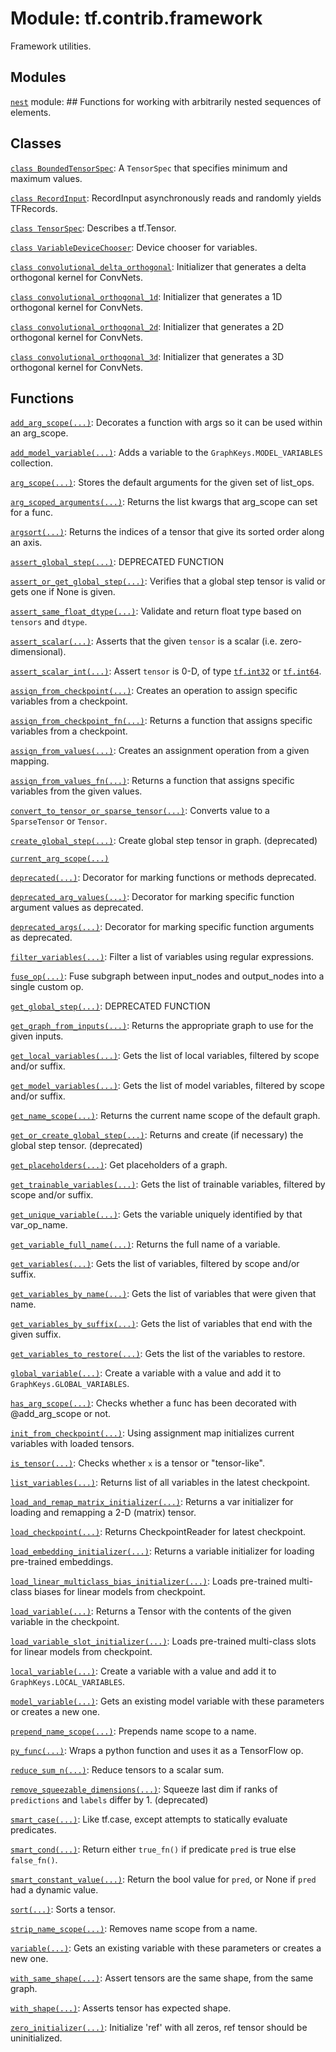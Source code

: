 <div itemscope itemtype="http://developers.google.com/ReferenceObject">
<meta itemprop="name" content="tf.contrib.framework" />
<meta itemprop="path" content="Stable" />
</div>

# Module: tf.contrib.framework

Framework utilities.

<!-- Placeholder for "Used in" -->












## Modules

[`nest`](../../tf/contrib/framework/nest.md) module: ## Functions for working with arbitrarily nested sequences of elements.

## Classes

[`class BoundedTensorSpec`](../../tf/contrib/framework/BoundedTensorSpec.md): A `TensorSpec` that specifies minimum and maximum values.

[`class RecordInput`](../../tf/contrib/framework/RecordInput.md): RecordInput asynchronously reads and randomly yields TFRecords.

[`class TensorSpec`](../../tf/TensorSpec.md): Describes a tf.Tensor.

[`class VariableDeviceChooser`](../../tf/contrib/framework/VariableDeviceChooser.md): Device chooser for variables.

[`class convolutional_delta_orthogonal`](../../tf/contrib/framework/convolutional_delta_orthogonal.md): Initializer that generates a delta orthogonal kernel for ConvNets.

[`class convolutional_orthogonal_1d`](../../tf/contrib/framework/convolutional_orthogonal_1d.md): Initializer that generates a 1D orthogonal kernel for ConvNets.

[`class convolutional_orthogonal_2d`](../../tf/contrib/framework/convolutional_orthogonal_2d.md): Initializer that generates a 2D orthogonal kernel for ConvNets.

[`class convolutional_orthogonal_3d`](../../tf/contrib/framework/convolutional_orthogonal_3d.md): Initializer that generates a 3D orthogonal kernel for ConvNets.

## Functions

[`add_arg_scope(...)`](../../tf/contrib/framework/add_arg_scope.md): Decorates a function with args so it can be used within an arg_scope.

[`add_model_variable(...)`](../../tf/contrib/framework/add_model_variable.md): Adds a variable to the `GraphKeys.MODEL_VARIABLES` collection.

[`arg_scope(...)`](../../tf/contrib/framework/arg_scope.md): Stores the default arguments for the given set of list_ops.

[`arg_scoped_arguments(...)`](../../tf/contrib/framework/arg_scoped_arguments.md): Returns the list kwargs that arg_scope can set for a func.

[`argsort(...)`](../../tf/argsort.md): Returns the indices of a tensor that give its sorted order along an axis.

[`assert_global_step(...)`](../../tf/contrib/framework/assert_global_step.md): DEPRECATED FUNCTION

[`assert_or_get_global_step(...)`](../../tf/contrib/framework/assert_or_get_global_step.md): Verifies that a global step tensor is valid or gets one if None is given.

[`assert_same_float_dtype(...)`](../../tf/debugging/assert_same_float_dtype.md): Validate and return float type based on `tensors` and `dtype`.

[`assert_scalar(...)`](../../tf/debugging/assert_scalar.md): Asserts that the given `tensor` is a scalar (i.e. zero-dimensional).

[`assert_scalar_int(...)`](../../tf/contrib/framework/assert_scalar_int.md): Assert `tensor` is 0-D, of type <a href="../../tf.md#int32"><code>tf.int32</code></a> or <a href="../../tf.md#int64"><code>tf.int64</code></a>.

[`assign_from_checkpoint(...)`](../../tf/contrib/framework/assign_from_checkpoint.md): Creates an operation to assign specific variables from a checkpoint.

[`assign_from_checkpoint_fn(...)`](../../tf/contrib/framework/assign_from_checkpoint_fn.md): Returns a function that assigns specific variables from a checkpoint.

[`assign_from_values(...)`](../../tf/contrib/framework/assign_from_values.md): Creates an assignment operation from a given mapping.

[`assign_from_values_fn(...)`](../../tf/contrib/framework/assign_from_values_fn.md): Returns a function that assigns specific variables from the given values.

[`convert_to_tensor_or_sparse_tensor(...)`](../../tf/convert_to_tensor_or_sparse_tensor.md): Converts value to a `SparseTensor` or `Tensor`.

[`create_global_step(...)`](../../tf/contrib/framework/create_global_step.md): Create global step tensor in graph. (deprecated)

[`current_arg_scope(...)`](../../tf/contrib/framework/current_arg_scope.md)

[`deprecated(...)`](../../tf/contrib/framework/deprecated.md): Decorator for marking functions or methods deprecated.

[`deprecated_arg_values(...)`](../../tf/contrib/framework/deprecated_arg_values.md): Decorator for marking specific function argument values as deprecated.

[`deprecated_args(...)`](../../tf/contrib/framework/deprecated_args.md): Decorator for marking specific function arguments as deprecated.

[`filter_variables(...)`](../../tf/contrib/framework/filter_variables.md): Filter a list of variables using regular expressions.

[`fuse_op(...)`](../../tf/contrib/framework/fuse_op.md): Fuse subgraph between input_nodes and output_nodes into a single custom op.

[`get_global_step(...)`](../../tf/contrib/framework/get_global_step.md): DEPRECATED FUNCTION

[`get_graph_from_inputs(...)`](../../tf/contrib/framework/get_graph_from_inputs.md): Returns the appropriate graph to use for the given inputs.

[`get_local_variables(...)`](../../tf/contrib/framework/get_local_variables.md): Gets the list of local variables, filtered by scope and/or suffix.

[`get_model_variables(...)`](../../tf/contrib/framework/get_model_variables.md): Gets the list of model variables, filtered by scope and/or suffix.

[`get_name_scope(...)`](../../tf/contrib/framework/get_name_scope.md): Returns the current name scope of the default graph.

[`get_or_create_global_step(...)`](../../tf/contrib/framework/get_or_create_global_step.md): Returns and create (if necessary) the global step tensor. (deprecated)

[`get_placeholders(...)`](../../tf/contrib/framework/get_placeholders.md): Get placeholders of a graph.

[`get_trainable_variables(...)`](../../tf/contrib/framework/get_trainable_variables.md): Gets the list of trainable variables, filtered by scope and/or suffix.

[`get_unique_variable(...)`](../../tf/contrib/framework/get_unique_variable.md): Gets the variable uniquely identified by that var_op_name.

[`get_variable_full_name(...)`](../../tf/contrib/framework/get_variable_full_name.md): Returns the full name of a variable.

[`get_variables(...)`](../../tf/contrib/framework/get_variables.md): Gets the list of variables, filtered by scope and/or suffix.

[`get_variables_by_name(...)`](../../tf/contrib/framework/get_variables_by_name.md): Gets the list of variables that were given that name.

[`get_variables_by_suffix(...)`](../../tf/contrib/framework/get_variables_by_suffix.md): Gets the list of variables that end with the given suffix.

[`get_variables_to_restore(...)`](../../tf/contrib/framework/get_variables_to_restore.md): Gets the list of the variables to restore.

[`global_variable(...)`](../../tf/contrib/framework/global_variable.md): Create a variable with a value and add it to `GraphKeys.GLOBAL_VARIABLES`.

[`has_arg_scope(...)`](../../tf/contrib/framework/has_arg_scope.md): Checks whether a func has been decorated with @add_arg_scope or not.

[`init_from_checkpoint(...)`](../../tf/contrib/framework/init_from_checkpoint.md): Using assignment map initializes current variables with loaded tensors.

[`is_tensor(...)`](../../tf/is_tensor.md): Checks whether `x` is a tensor or "tensor-like".

[`list_variables(...)`](../../tf/contrib/framework/list_variables.md): Returns list of all variables in the latest checkpoint.

[`load_and_remap_matrix_initializer(...)`](../../tf/contrib/framework/load_and_remap_matrix_initializer.md): Returns a var initializer for loading and remapping a 2-D (matrix) tensor.

[`load_checkpoint(...)`](../../tf/contrib/framework/load_checkpoint.md): Returns CheckpointReader for latest checkpoint.

[`load_embedding_initializer(...)`](../../tf/contrib/framework/load_embedding_initializer.md): Returns a variable initializer for loading pre-trained embeddings.

[`load_linear_multiclass_bias_initializer(...)`](../../tf/contrib/framework/load_linear_multiclass_bias_initializer.md): Loads pre-trained multi-class biases for linear models from checkpoint.

[`load_variable(...)`](../../tf/contrib/framework/load_variable.md): Returns a Tensor with the contents of the given variable in the checkpoint.

[`load_variable_slot_initializer(...)`](../../tf/contrib/framework/load_variable_slot_initializer.md): Loads pre-trained multi-class slots for linear models from checkpoint.

[`local_variable(...)`](../../tf/contrib/framework/local_variable.md): Create a variable with a value and add it to `GraphKeys.LOCAL_VARIABLES`.

[`model_variable(...)`](../../tf/contrib/framework/model_variable.md): Gets an existing model variable with these parameters or creates a new one.

[`prepend_name_scope(...)`](../../tf/contrib/framework/prepend_name_scope.md): Prepends name scope to a name.

[`py_func(...)`](../../tf/contrib/framework/py_func.md): Wraps a python function and uses it as a TensorFlow op.

[`reduce_sum_n(...)`](../../tf/contrib/framework/reduce_sum_n.md): Reduce tensors to a scalar sum.

[`remove_squeezable_dimensions(...)`](../../tf/contrib/framework/remove_squeezable_dimensions.md): Squeeze last dim if ranks of `predictions` and `labels` differ by 1. (deprecated)

[`smart_case(...)`](../../tf/contrib/framework/smart_case.md): Like tf.case, except attempts to statically evaluate predicates.

[`smart_cond(...)`](../../tf/contrib/framework/smart_cond.md): Return either `true_fn()` if predicate `pred` is true else `false_fn()`.

[`smart_constant_value(...)`](../../tf/contrib/framework/smart_constant_value.md): Return the bool value for `pred`, or None if `pred` had a dynamic value.

[`sort(...)`](../../tf/sort.md): Sorts a tensor.

[`strip_name_scope(...)`](../../tf/contrib/framework/strip_name_scope.md): Removes name scope from a name.

[`variable(...)`](../../tf/contrib/framework/variable.md): Gets an existing variable with these parameters or creates a new one.

[`with_same_shape(...)`](../../tf/contrib/framework/with_same_shape.md): Assert tensors are the same shape, from the same graph.

[`with_shape(...)`](../../tf/contrib/framework/with_shape.md): Asserts tensor has expected shape.

[`zero_initializer(...)`](../../tf/contrib/framework/zero_initializer.md): Initialize 'ref' with all zeros, ref tensor should be uninitialized.

